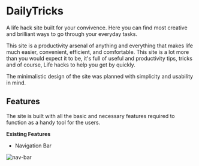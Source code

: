 # DailyTricks
A life hack site built for your convivence. Here you can find most creative and brilliant ways to go through your everyday tasks. 

This site is a productivity arsenal of anything and everything that makes life much easier, convenient, efficient, and comfortable. This site is a lot more than you would expect it to be, it's full of useful and productivity tips, tricks and of course, Life hacks to help you get by quickly.

The minimalistic design of the site was planned with simplicity and usability in mind. 


## Features

The site is built with all the basic and necessary features required to function as a handy tool for the users. 

**Existing Features**

* Navigation Bar

![nav-bar](https://user-images.githubusercontent.com/33554964/151682284-c2e0cad1-92ba-4d49-9015-b844a5071d62.jpg)
